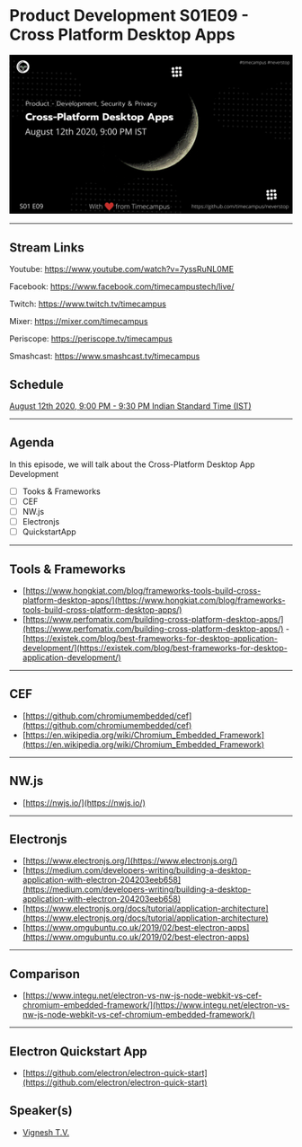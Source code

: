 # Product Development S01E09 - Cross Platform Desktop Apps

<img src="https://raw.githubusercontent.com/timecampus/neverstop/master/product-development/Season-1/PD-S01E09/PD-S01E09.png" width="800">

---

## Stream Links

Youtube: https://www.youtube.com/watch?v=7yssRuNL0ME

Facebook: https://www.facebook.com/timecampustech/live/

Twitch: https://www.twitch.tv/timecampus

Mixer: https://mixer.com/timecampus

Periscope: https://periscope.tv/timecampus

Smashcast: https://www.smashcast.tv/timecampus

## Schedule

[August 12th 2020, 9:00 PM - 9:30 PM Indian Standard Time (IST)](https://calendar.google.com/event?action=TEMPLATE&tmeid=MGpxN3ZxaG51cHE2cTJnN2xnM3BmZWttNzlfMjAyMDA4MTJUMTUzMDAwWiB0aW1lY2FtcHVzLmNvbV8zaHE0cHRrczBsZTJybmQwajAxbzYwMTRhZ0Bn&tmsrc=timecampus.com_3hq4ptks0le2rnd0j01o6014ag%40group.calendar.google.com)

---

## Agenda

In this episode, we will talk about the Cross-Platform Desktop App Development

- [ ] Tooks & Frameworks
- [ ] CEF
- [ ] NW.js
- [ ] Electronjs
- [ ] QuickstartApp

---

## Tools & Frameworks

- [https://www.hongkiat.com/blog/frameworks-tools-build-cross-platform-desktop-apps/](https://www.hongkiat.com/blog/frameworks-tools-build-cross-platform-desktop-apps/)
- [https://www.perfomatix.com/building-cross-platform-desktop-apps/](https://www.perfomatix.com/building-cross-platform-desktop-apps/)
-[https://existek.com/blog/best-frameworks-for-desktop-application-development/](https://existek.com/blog/best-frameworks-for-desktop-application-development/)

---

## CEF

- [https://github.com/chromiumembedded/cef](https://github.com/chromiumembedded/cef)
- [https://en.wikipedia.org/wiki/Chromium_Embedded_Framework](https://en.wikipedia.org/wiki/Chromium_Embedded_Framework)

---

## NW.js

- [https://nwjs.io/](https://nwjs.io/)

---

## Electronjs

- [https://www.electronjs.org/](https://www.electronjs.org/)
- [https://medium.com/developers-writing/building-a-desktop-application-with-electron-204203eeb658](https://medium.com/developers-writing/building-a-desktop-application-with-electron-204203eeb658)
- [https://www.electronjs.org/docs/tutorial/application-architecture](https://www.electronjs.org/docs/tutorial/application-architecture)
- [https://www.omgubuntu.co.uk/2019/02/best-electron-apps](https://www.omgubuntu.co.uk/2019/02/best-electron-apps)

---

## Comparison

- [https://www.integu.net/electron-vs-nw-js-node-webkit-vs-cef-chromium-embedded-framework/](https://www.integu.net/electron-vs-nw-js-node-webkit-vs-cef-chromium-embedded-framework/)

---

## Electron Quickstart App

- [https://github.com/electron/electron-quick-start](https://github.com/electron/electron-quick-start)



## Speaker(s)

- [Vignesh T.V.](http://tvvignesh.com/)
